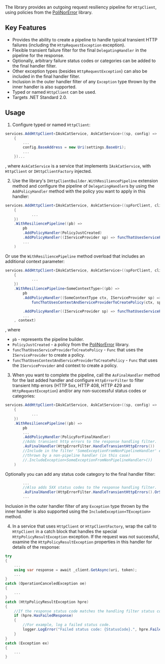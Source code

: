 The library provides an outgoing request resiliency pipeline for `HttpClient`, using policies from the [PoliNorError](https://github.com/kolan72/PoliNorError) library.

## Key Features

- Provides the ability to create a pipeline to handle typical transient HTTP failures (including the `HttpRequestException` exception).  
- Flexible transient failure filter for the final `DelegatingHandler` in the pipeline for the response.  
- Optionally, arbitrary failure status codes or categories can be added to the final handler filter.  
- Other exception types (besides `HttpRequestException`) can also be included in the final handler filter.  
- Inclusion in the outer handler filter of any `Exception` type thrown by the inner handler is also supported.  
- Typed or named `HttpClient` can be used.  
- Targets .NET Standard 2.0.  

## Usage

1. Configure  typed or named `HttpClient`:
```csharp
services.AddHttpClient<IAskCatService, AskCatService>((sp, config) =>
	{
		...
		config.BaseAddress = new Uri(settings.BaseUri);
		...
	})...
```
, where `AskCatService` is a service that implements `IAskCatService`, with `HttpClient` or `IHttpClientFactory` injected.

2. Use the library's `IHttpClientBuilder.WithResiliencePipeline` extension method and configure the pipeline of `DelegatingHandler`s by using the `AddPolicyHandler` method with the policy you want to apply in this handler:
```csharp
services.AddHttpClient<IAskCatService, AskCatService>((spForClient, client) =>
	{
			...
	})
	.WithResiliencePipeline((pb) => 
		pb
		.AddPolicyHandler(PolicyJustCreated)
		.AddPolicyHandler((IServiceProvider sp) => funcThatUsesServiceProviderToCreatePolicy(sp))
		...
	)
```
Or use the `WithResiliencePipeline` method overload that includes an additional context parameter:
```csharp
services.AddHttpClient<IAskCatService, AskCatService>((spForClient, client) =>
	{
			...
	})
	.WithResiliencePipeline<SomeContextType>((pb) => 
		pb
		.AddPolicyHandler((SomeContextType ctx, IServiceProvider sp) => 
			funcThatUsesContextAndServiceProviderToCreatePolicy(ctx, sp))

		.AddPolicyHandler((IServiceProvider sp) => funcThatUsesServiceProviderToCreatePolicy(sp))
		...
	, context)
```
, where   
- `pb` - represents the pipeline builder.
- `PolicyJustCreated` - a policy from the [PoliNorError](https://github.com/kolan72/PoliNorError) library.
- `funcThatUsesServiceProviderToCreatePolicy` - `Func` that uses the `IServiceProvider` to create a policy.  
- `funcThatUsesContextAndServiceProviderToCreatePolicy` - `Func` that uses the `IServiceProvider` and context to create a policy.  

3. When you want to complete the pipeline, call the `AsFinalHandler` method for the last added handler and configure `HttpErrorFilter` to filter transient http errors (HTTP 5xx, HTTP 408, HTTP 429 and `HttpRequestException`) and/or any non-successful status codes or categories:
```csharp
services.AddHttpClient<IAskCatService, AskCatService>((sp, config) =>
	{
			...
	})
	.WithResiliencePipeline((pb) => 
		pb
		...
		.AddPolicyHandler(PolicyForFinalHandler)
		//Adds transient http errors to the response handling filter.
		.AsFinalHandler(HttpErrorFilter.HandleTransientHttpErrors())
		//Include in the filter 'SomeExceptionFromNonPipelineHandler' exceptions 
		//thrown by a non-pipeline handler (in this case)
		//.IncludeException<SomeExceptionFromNonPipelineHandler>())
	)
```
Optionally you can add any status code category to the final handler filter:
```csharp
		...
		//Also adds 5XX status codes to the response handling filter.
		.AsFinalHandler(HttpErrorFilter.HandleTransientHttpErrors().OrServerError())
		...

```
Inclusion in the outer handler filter of any `Exception` type thrown by the inner handler is also supported using the `IncludeException<TException>` method.  

4. In a service that uses `HttpClient` or `HttpClientFactory`, wrap the call to `HttpClient` in a catch block that handles the special `HttpPolicyResultException` exception. 
If the request was not successful, examine the `HttpPolicyResultException` properties in this handler for details of the response:
```csharp
try
{
	...
	using var response = await _client.GetAsync(uri, token);
	...
}
catch (OperationCanceledException oe)
{
	...
}
catch (HttpPolicyResultException hpre)
{
	//If the response status code matches the handling filter status code:
	if (hpre.HasFailedResponse)
	{
		//For example, log a failed status code.
		logger.LogError("Failed status code: {StatusCode}.", hpre.FailedResponseData.StatusCode);
	}
}
catch (Exception ex)
{
	...
}
```

